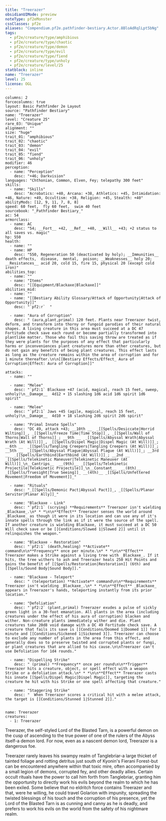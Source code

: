 ```yaml
---
title: "Treerazer"
obsidianUIMode: preview
noteType: pf2eMonster
cssClasses: pf2e
aliases: "Compendium.pf2e.pathfinder-bestiary.Actor.8BloAdRqlLpt5bNg" 
tags:
  - pf2e/creature/type/amphibious
  - pf2e/creature/type/chaotic
  - pf2e/creature/type/demon
  - pf2e/creature/type/evil
  - pf2e/creature/type/fiend
  - pf2e/creature/type/unholy
  - pf2e/creature/level/25
statblock: inline
name: "Treerazer"
level: 25
license: OGL
---
```


```statblock
columns: 2
forcecolumns: true
layout: Basic Pathfinder 2e Layout
source: "Pathfinder Bestiary"
name: "Treerazer"
level: "Creature 25"
rare_03: "Unique"
alignment: ""
size: "huge"
trait_01: "amphibious"
trait_02: "chaotic"
trait_03: "demon"
trait_04: "evil"
trait_05: "fiend"
trait_06: "unholy"
modifier: 46
perception:
  - name: "Perception"
    desc: "+46; Darkvision"
languages: "Chthonian, Common, Elven, Fey; telepathy 300 feet"
skills:
  - name: "Skills"
    desc: "Acrobatics: +40, Arcana: +38, Athletics: +45, Intimidation: +46, Nature: +49, Occultism: +38, Religion: +45, Stealth: +40"
abilityMods: [12, 9, 11, 7, 8, 8]
speed: 60 feet,  fly 60 feet,  swim 40 feet
sourcebook: "_Pathfinder Bestiary_"
ac: 54
armorclass:
  - name: AC
    desc: "54; __Fort__ +42, __Ref__ +40, __Will__ +43; +2 status to all saves vs. magic"
hp: 550
health:
  - name: ""
  - name: HP
    desc: "550, Regeneration 50 (deactivated by holy); __Immunities__  death effects,  disease,  mental,  poison; __Weaknesses__ holy 20; __Resistances__ acid 20, cold 15, fire 15, physical 20 (except cold iron)"
abilities_top:
  - name: ""
  - name: "Items"
    desc: "[[Equipment/Blackaxe|Blackaxe]]"
abilities_mid:
  - name: ""
  - name: "[[Bestiary Ability Glossary/Attack of Opportunity|Attack of Opportunity]]"
    desc: "`pf2:r`  "

  - name: "Aura of Corruption"
    desc: " (aura,plant,primal) 120 feet. Plants near Treerazer twist, deform, and transform into thorny or fungoid parodies of their natural shapes. A living creature in this area must succeed at a DC 47 Fortitude check save each round or become partially transformed into plantlike matter. Those who fail this saving throw are treated as if they were plants for the purposes of any effect that particularly harms or inconveniences plant creatures more than other creatures, but do not gain any benefits of being plant creatures. This effect lasts as long as the creature remains within the area of corruption and for 1 minute thereafter.\n\n[[Bestiary Effects/Effect_ Aura of Corruption|Effect: Aura of Corruption]]"

attacks:
  - name: ""

  - name: "Melee"
    desc: "`pf2:1` Blackaxe +47 (acid, magical, reach 15 feet, sweep, unholy)\n__Damage__  4d12 + 15 slashing 1d6 acid 1d6 spirit 1d6 spirit"

  - name: "Melee"
    desc: "`pf2:1` Jaws +45 (agile, magical, reach 15 feet, unholy)\n__Damage__  4d10 + 18 slashing 2d6 spirit 2d6 spirit"

  - name: "Primal Innate Spells"
    desc: "DC 49, attack +43; __10th __  _[[Spells/Desiccate|Horrid Wilting]]_, _[[Spells/Freeze Time|Time Stop]]_, _[[Spells/Wall of Thorns|Wall of Thorns]]_; __9th __  _[[Spells/Abyssal Wrath|Abyssal Wrath (At Will)]]_, _[[Spells/Dispel Magic|Dispel Magic (At Will)]]_; __6th __  _[[Spells/Tangling Creepers|Tangling Creepers (At Will)]]_; __5th __  _[[Spells/Abyssal Plague|Abyssal Plague (At Will)]]_; __3rd __  _[[Spells/Earthbind|Earthbind (At Will)]]_; __2nd __  _[[Spells/Telekinetic Maneuver|Telekinetic Maneuver (At Will)]]_\n__Cantrips__  __(9th)__ _[[Spells/Telekinetic Projectile|Telekinetic Projectile]]_\n__Constant__  __(8th)__ _[[Spells/Truesight|True Seeing]]_ __(4th)__ _[[Spells/Unfettered Movement|Freedom of Movement]]_"

  - name: "Rituals"
    desc: "_[[Spells/Demonic Pact|Abyssal Pact]]_, _[[Spells/Planar Servitor|Planar Ally]]_"

  - name: "Blackaxe - Link"
    desc: "`pf2:1` (scrying) **Requirements** Treerazer isn't wielding _Blackaxe_.\n* * *\n\n**Effect** Treerazer senses the world around _Blackaxe_ as though it were in its location and can use any of it's innate spells through the link as if it were the source of the spell. If another creature is wielding Blackaxe, it must succeed at a DC 50 Will check save or be [[Conditions/Slowed 1|Slowed 2]] until it relinquishes the weapon."

  - name: "Blackaxe - Restoration"
    desc: "`pf2:1` (death,healing) **Activate** command\n\n**Frequency** once per minute.\n* * *\n\n**Effect** Treerazer makes a Strike against a living tree with _Blackaxe_. If it hits, the tree withers to ash and Treerazer heals 250 Hit Points and gains the benefit of [[Spells/Restoration|Restoration]] (6th) and [[Spells/Sound Body|Sound Body]]."

  - name: "Blackaxe - Teleport"
    desc: " (teleportation) **Activate** command\n\n**Requirements** Treerazer isn't wielding _Blackaxe_.\n* * *\n\n**Effect** _Blackaxe_ appears in Treerazer's hands, teleporting instantly from its prior location."

  - name: "Defoliation"
    desc: "`pf2:2` (plant,primal) Treerazer exudes a pulse of sickly green light in a 30-foot emanation. All plants in the area (including creatures under the effect of his aura of corruption) blacken and wither. Non-creature plants immediately wither and die. Plant creatures take 20d8 void damage with a DC 49 Fortitude check save. A creature that fails its save is [[Conditions/Doomed 1|Doomed 1]] for 1 minute and [[Conditions/Sickened 1|Sickened 3]]. Treerazer can choose to exclude any number of plants in the area from this effect, and generally does so to preserve twisted and corrupted plants or fungi, or plant creatures that are allied to his cause.\n\nTreerazer can't use Defoliation for 1d4 rounds."

  - name: "Dispelling Strike"
    desc: " (primal) **Frequency** once per round\n\n**Trigger** Treerazer hits a creature, object, or spell effect with a weapon Strike or a defoliation attack.\n* * *\n\n**Effect** Treerazer casts his innate [[Spells/Dispel Magic|Dispel Magic]], targeting the creature he hit with his Strike or one spell affecting that creature."

  - name: "Staggering Strike"
    desc: "  When Treerazer scores a critical hit with a melee attack, the target is [[Conditions/Stunned 1|Stunned 2]]."
 
```

```encounter-table
name: Treerazer
creatures:
  - 1: Treerazer
```



Treerazer, the self-styled Lord of the Blasted Tarn, is a powerful demon on the cusp of ascending to the true power of one of the rulers of the Abyss itself-a demon lord. For now, even as a nascent demon lord, Treerazer is a dangerous foe.

Treerazer rarely leaves his swampy realm of Tanglebriar-a large thicket of tainted foliage and rotting detritus just south of Kyonin's Fierani Forest-but can be encountered anywhere within that toxic mire, often accompanied by a small legion of demons, corrupted fey, and other deadly allies. Certain occult rituals have the power to call him forth from Tanglebriar, granting him the opportunity to directly work his evils beyond the realm to which he has been exiled. Some believe that no eldritch force contains Treerazer and that, were he willing, he could travel Golarion with impunity, spreading the twisted blessings of his touch and the corruption of his presence, yet the Lord of the Blasted Tarn is as cunning and canny as he is deadly, and prefers to work his evils on the world from the safety of his nightmare realm.
